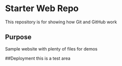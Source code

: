 # Starter Web Repo

This repository is for showing how Git and GitHub work

## Purpose

Sample website with plenty of files for demos

##Deployment
this is a test area
